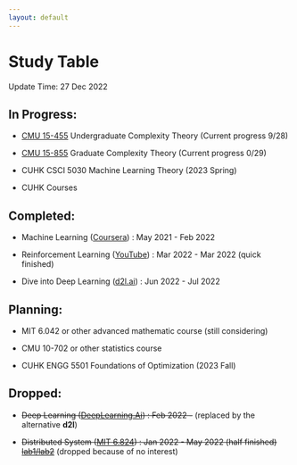 ```yaml
---
layout: default
---
```


# Study Table

Update Time: 27 Dec 2022

## In Progress:

* [CMU 15-455](https://www.youtube.com/playlist?list=PLm3J0oaFux3YL5vLXpzOyJiLtqLp6dCW2) Undergraduate Complexity Theory (Current progress 9/28)

* [CMU 15-855](https://www.youtube.com/playlist?list=PLm3J0oaFux3b8Gg1DdaJOzYNsaXYLAOKH) Graduate Complexity Theory (Current progress 0/29)

* CUHK CSCI 5030 Machine Learning Theory (2023 Spring)

* CUHK Courses 

## Completed:

* Machine Learning ([Coursera](https://www.coursera.org/learn/machine-learning)) : May 2021 - Feb 2022

* Reinforcement Learning ([YouTube](https://github.com/zhoubolei/introRL)) : Mar 2022 - Mar 2022 (quick finished)

* Dive into Deep Learning ([d2l.ai](http://d2l.ai)) : Jun 2022 - Jul 2022

## Planning:

* MIT 6.042 or other advanced mathematic course (still considering)

* CMU 10-702 or other statistics course

* CUHK ENGG 5501 Foundations of Optimization (2023 Fall)

## Dropped:
* ~~Deep Learning ([DeepLearning.Ai](https://www.coursera.org/specializations/deep-learning)) : Feb 2022 -~~ (replaced by the alternative **d2l**)

* ~~Distributed System ([MIT 6.824](https://youtu.be/cQP8WApzIQQ)) : Jan 2022 - May 2022 (half finished) [lab1/lab2](https://github.com/Yasgant/6.824)~~ (dropped because of no interest)



